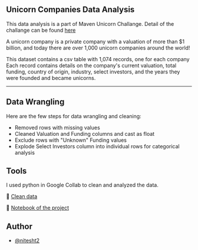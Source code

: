
## Unicorn Companies Data Analysis

This data analysis is a part of Maven Unicorn Challange.
Detail of the challange can be found [here](<https://www.mavenanalytics.io/blog/maven-unicorn-challenge>)

A unicorn company is a private company with a valuation of more than $1 billion, and today there are over 1,000 unicorn companies around the world!

This dataset contains a csv table with 1,074 records, one for each company
Each record contains details on the company's current valuation, total funding, country of origin, industry, select investors, and the years they were founded and became unicorns.

------
## Data Wrangling
Here are the few steps for data wrangling and cleaning:

- Removed rows with missing values
- Cleaned Valuation and Funding columns and cast as float
- Exclude rows with "Unknown" Funding values
- Explode Select Investors column into individual rows for categorical analysis
## Tools

I used python in Google Collab to clean and analyzed the data.

:pushpin: [Clean data](https://github.com/nitesht2/Unicorn-Companies-Data-Analysis-Visualization/blob/main/clean_unicorn_companies.csv) 

:pushpin: [Notebook of the project](https://github.com/nitesht2/Unicorn-Companies-Data-Analysis-Visualization/blob/main/Unicorn_Companies.ipynb)

## Author
- [@nitesht2](https://github.com/nitesht2)
